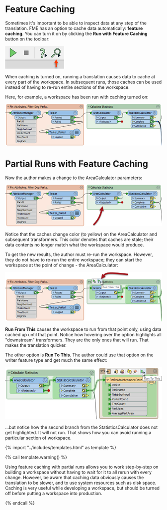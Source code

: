 # Feature Caching

Sometimes it's important to be able to inspect data at any step of the translation. FME has an option to cache data automatically: **feature caching**. You can turn it on by clicking the **Run with Feature Caching** button on the toolbar:

![](./Images/run-with-feature-caching.png)

When caching is turned on, running a translation causes data to cache at every part of the workspace. In subsequent runs, those caches can be used instead of having to re-run entire sections of the workspace.

Here, for example, a workspace has been run with caching turned on:

![](./Images/Img3.033.CachedForPartialRun.png)

# Partial Runs with Feature Caching

Now the author makes a change to the AreaCalculator parameters:

![](./Images/Img3.034.StaleCacheFromEdit.png)

Notice that the caches change color (to yellow) on the AreaCalculator and subsequent transformers. This color denotes that caches are stale; their data contents no longer match what the workspace would produce.

To get the new results, the author must re-run the workspace. However, they do not have to re-run the entire workspace; they can start the workspace at the point of change - the AreaCalculator:

![](./Images/Img3.035.CacheRunFromHere.png)

**Run From This** causes the workspace to run from that point only, using data cached up until that point. Notice how hovering over the option highlights all "downstream" transformers. They are the only ones that will run. That makes the translation quicker.

The other option is **Run To This**. The author could use that option on the writer feature type and get much the same effect:

![](./Images/Img3.036.CacheRunToThis.png)

...but notice how the second branch from the StatisticsCalculator does not get highlighted. It will not run. That shows how you can avoid running a particular section of workspace.

{% import "../includes/templates.html" as template %}

{% call template.warning() %}

Using feature caching with partial runs allows you to work step-by-step on building a workspace without having to wait for it to all rerun with every change. However, be aware that caching data obviously causes the translation to be slower, and to use system resources such as disk space. Caching is very useful while developing a workspace, but should be turned off before putting a workspace into production.

{% endcall %}
